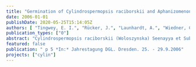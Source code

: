 ```yaml
---
title: "Germination of Cylindrospermopsis raciborskii and Aphanizomenon species under natural and experimental conditions"
date: 2006-01-01
publishDate: 2020-05-25T15:14:05Z
authors: [ "Tingwey, E. I.", "Rücker, J.", "Launhardt, A.", "Wiedner, C.", "Nixdorf, B." ]
publication_types: ["0"]
abstract: "Cylindrospermopsis raciborskii (Woloszynska) Seenayya et Subba Raju and Aphanizomenon spp. are both freshwater cyanobacteria of the order Nostocales. C. raciborskii was thought confined to tropical and sub-tropical environments but spread to temperate climatic regions on all continents except Antarctica (Padisák, 1997). It is known to be widely distributed in Northern Germany reaching the northernmost margin of its distribution at latitudes of 53 - 54°N (Krienitz & Hegewald, 1996; Stüken et al., 2006). Strains of this species are detected to produce the hepatotoxin cylindrospermopsin, from which human injury has been clearly identified (Falconer & Humpage, 2006). Nostocales are characterized by trichomal structures such as vegetative cells, heterocysts and akinetes. The heterocysts can fix atmospheric nitrogen (N2) when aquatic nitrogen is depleted (Kim et al., 2005). Akinetes are non-motile, resistant cells that accumulate proteinaceous reserves in the form of cyanophycin granules (Wetzel, 2001). These akinetes can survive low temperatures, desiccation and other adverse environmental conditions. When favourable conditions return, they germinate to produce trichomes. The ability of Nostocales to form akinetes confers a distinct advantage in environmental adaptation and subsequent bloom formation (Kim et al., 2005; Wetzel, 2001). C. raciborskii akinetes are more commonly observed in subtropical and temperate populations late in the population cycle as a component of seasonal population dynamics (Kravchuk et al., 2006). Particular set of physico-chemical conditions stimulate akinetes to germinate (Moore et al., 2005). Light has been implicated as well as temperature and nutrients as triggering factors (Huber, 1985). According to Moore (2004) germination of akinetes occurs at temperatures between 15 °C and 30 °C in tropical Australian strains of C. raciborskii. Mischke (2003) found filaments of this species at temperatures of about 17 oC in temperate lakes with those in the Scharmützelsee region in Germany. We therefore, tried to find out at what temperature the akinetes germinate in temperate region hypothesizing it should be below 15 oC. Since Aphanizomenon species like A. gracile and A. flosaquae are the most abundant natural Nostocales in that habitat, we compare it to the invaded C. raciborskii. To figure out the germination temperature for both species, field observations are complemented by experiments at different temperatures."
featured: false
publication: " p 5 *In:* Jahrestagung DGL. Dresden. 25. - 29.9.2006"
projects: ["cylin"]
---
```


